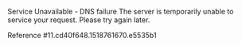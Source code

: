 Service Unavailable - DNS failure The server is temporarily unable to service your request. Please try again later.

Reference #11.cd40f648.1518761670.e5535b1